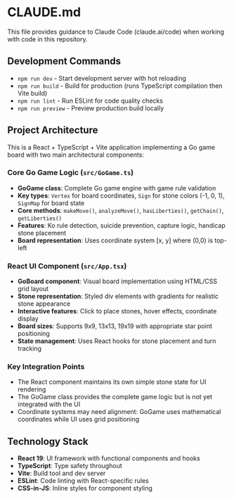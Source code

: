 # CLAUDE.md

This file provides guidance to Claude Code (claude.ai/code) when working with code in this repository.

## Development Commands

- `npm run dev` - Start development server with hot reloading
- `npm run build` - Build for production (runs TypeScript compilation then Vite build)
- `npm run lint` - Run ESLint for code quality checks
- `npm run preview` - Preview production build locally

## Project Architecture

This is a React + TypeScript + Vite application implementing a Go game board with two main architectural components:

### Core Go Game Logic (`src/GoGame.ts`)
- **GoGame class**: Complete Go game engine with game rule validation
- **Key types**: `Vertex` for board coordinates, `Sign` for stone colors (-1, 0, 1), `SignMap` for board state
- **Core methods**: `makeMove()`, `analyzeMove()`, `hasLiberties()`, `getChain()`, `getLiberties()`
- **Features**: Ko rule detection, suicide prevention, capture logic, handicap stone placement
- **Board representation**: Uses coordinate system [x, y] where (0,0) is top-left

### React UI Component (`src/App.tsx`)
- **GoBoard component**: Visual board implementation using HTML/CSS grid layout  
- **Stone representation**: Styled div elements with gradients for realistic stone appearance
- **Interactive features**: Click to place stones, hover effects, coordinate display
- **Board sizes**: Supports 9x9, 13x13, 19x19 with appropriate star point positioning
- **State management**: Uses React hooks for stone placement and turn tracking

### Key Integration Points
- The React component maintains its own simple stone state for UI rendering
- The GoGame class provides the complete game logic but is not yet integrated with the UI
- Coordinate systems may need alignment: GoGame uses mathematical coordinates while UI uses grid positioning

## Technology Stack
- **React 19**: UI framework with functional components and hooks
- **TypeScript**: Type safety throughout
- **Vite**: Build tool and dev server  
- **ESLint**: Code linting with React-specific rules
- **CSS-in-JS**: Inline styles for component styling
